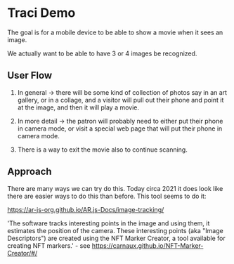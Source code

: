 # Traci Demo

The goal is for a mobile device to be able to show a movie when it sees an image.

We actually want to be able to have 3 or 4 images be recognized.

## User Flow

1. In general -> there will be some kind of collection of photos say in an art gallery, or in a collage, and a visitor will pull out their phone and point it at the image, and then it will play a movie.

2. In more detail -> the patron will probably need to either put their phone in camera mode, or visit a special web page that will put their phone in camera mode.

3. There is a way to exit the movie also to continue scanning.

## Approach

There are many ways we can try do this. Today circa 2021 it does look like there are easier ways to do this than before. This tool seems to do it:

https://ar-js-org.github.io/AR.js-Docs/image-tracking/

'The software tracks interesting points in the image and using them, it estimates the position of the camera. These interesting points (aka "Image Descriptors") are created using the NFT Marker Creator, a tool available for creating NFT markers.'  - see https://carnaux.github.io/NFT-Marker-Creator/#/

